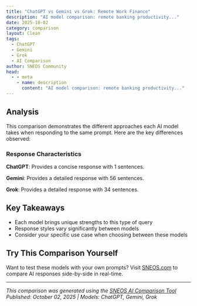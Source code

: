 ```yaml
---
title: "ChatGPT vs Gemini vs Grok: Remote Work Finance"
description: "AI model comparison: remote banking productivity..."
date: 2025-10-02
category: comparison
layout: Clean
tags:
  - ChatGPT
  - Gemini
  - Grok
  - AI Comparison
author: SNEOS Community
head:
  - - meta
    - name: description
      content: "AI model comparison: remote banking productivity..."
---
```


<ChatComparison
  title="ChatGPT vs Gemini vs Grok: Remote Work Finance"
  prompt="remote banking productivity"
  :responses='{
    "ChatGPT": "Error calling OpenAI API.",
    "Gemini": "## Remote Banking Productivity: A Comprehensive Look\n\nRemote banking, encompassing various digital channels like mobile apps, online platforms, and even virtual assistants, has dramatically reshaped the banking landscape. It offers convenience, accessibility, and personalization, but also presents challenges related to security, customer experience, and internal operational efficiency. Here\u0027s a breakdown of the key aspects of remote banking productivity:\n\n**I. Customer Productivity \u0026 Benefits:**\n\n* **Increased Convenience \u0026 Accessibility:** Customers can manage their accounts, pay bills, transfer funds, and perform other banking tasks from anywhere, anytime, without being restricted by branch hours or location. This saves time and effort, leading to increased customer productivity in their personal and professional lives.\n* **Faster Transaction Processing:** Online transactions are typically processed much faster than traditional methods, leading to quicker payments and improved cash flow for customers.\n* **Enhanced Self-Service Capabilities:** Remote banking platforms empower customers to resolve many issues independently through FAQs, chatbots, and self-service portals, reducing reliance on customer service representatives.\n* **Improved Financial Management:**  Remote banking often provides tools for budgeting, tracking expenses, and setting financial goals, helping customers become more proactive and informed about their finances.\n* **Personalized Experiences:** Banks can leverage data from remote banking interactions to offer personalized financial advice, product recommendations, and tailored services, ultimately leading to better financial outcomes for customers.\n\n**II. Bank Productivity \u0026 Efficiency:**\n\n* **Reduced Operational Costs:** Remote banking reduces the need for physical branches, staffing, and paper-based processes, leading to significant cost savings.\n* **Improved Staff Efficiency:** By automating routine tasks and reducing foot traffic in branches, remote banking frees up staff to focus on more complex and value-added activities, such as financial advising and relationship management.\n* **Increased Customer Acquisition \u0026 Retention:**  Offering convenient and efficient remote banking options can attract new customers and improve customer satisfaction, leading to higher retention rates.\n* **Data-Driven Insights \u0026 Decision Making:** Remote banking generates valuable data that can be analyzed to understand customer behavior, identify trends, and improve products and services.\n* **Enhanced Scalability:** Remote banking platforms can easily scale to accommodate growing customer bases and increasing transaction volumes without requiring significant infrastructure investments.\n* **Faster Product Development \u0026 Innovation:**  Agile development methodologies and rapid prototyping are often used to develop and deploy new remote banking features and services, enabling banks to quickly respond to changing customer needs.\n* **Improved Regulatory Compliance:** Remote banking platforms can be designed to automate compliance processes, reduce the risk of errors, and improve reporting capabilities.\n\n**III. Factors Affecting Remote Banking Productivity:**\n\n* **User Experience (UX) \u0026 User Interface (UI):** A clunky or confusing interface can deter customers from using remote banking services, hindering productivity.  Intuitive design and seamless navigation are crucial.\n* **Security \u0026 Fraud Prevention:** Customers need to feel confident that their data and transactions are secure. Strong security measures, including multi-factor authentication and fraud detection systems, are essential.\n* **Reliability \u0026 Availability:** Downtime or technical glitches can disrupt customer access to remote banking services and damage trust. Banks need to ensure that their systems are reliable and available 24/7.\n* **Mobile Optimization:**  With the increasing use of smartphones, it\u0027s crucial to have a mobile-optimized platform that provides a seamless experience across devices.\n* **Customer Support:**  Providing adequate customer support through online chat, email, or phone is essential to address customer queries and resolve issues promptly.\n* **Digital Literacy:**  Some customers may lack the digital literacy skills needed to use remote banking services effectively. Banks need to provide training and support to help these customers overcome the digital divide.\n* **Integration with Legacy Systems:** Integrating remote banking platforms with existing legacy systems can be challenging. Banks need to invest in modernizing their IT infrastructure to ensure seamless integration.\n* **Regulatory Compliance:** Banks need to comply with various regulations related to data privacy, security, and fraud prevention.\n* **Data Analytics \u0026 Insights:** Utilizing data analytics effectively to understand customer behavior and improve remote banking services is crucial for maximizing productivity.\n\n**IV. Key Performance Indicators (KPIs) for Remote Banking Productivity:**\n\n* **Customer Adoption Rate:** Percentage of customers actively using remote banking services.\n* **Customer Satisfaction (CSAT) Score:**  Measures customer satisfaction with the remote banking experience.\n* **Net Promoter Score (NPS):** Measures customer loyalty and willingness to recommend the bank\u0027s remote banking services.\n* **Transaction Volume:** Number of transactions processed through remote banking channels.\n* **Cost Per Transaction:** Cost of processing a transaction through remote banking compared to traditional channels.\n* **Customer Service Resolution Time:** Time taken to resolve customer queries through remote channels.\n* **Fraud Rate:**  Percentage of fraudulent transactions occurring through remote banking channels.\n* **System Uptime:** Percentage of time that the remote banking platform is available.\n* **App Store Ratings \u0026 Reviews:** Reflects customer perception of the mobile banking app.\n* **Digital Sales Conversion Rate:** Percentage of customers who complete a purchase or open an account through remote banking channels.\n\n**V. Strategies to Enhance Remote Banking Productivity:**\n\n* **Invest in UX/UI Design:**  Create an intuitive and user-friendly interface that makes it easy for customers to navigate and perform tasks.\n* **Strengthen Security Measures:** Implement robust security measures to protect customer data and prevent fraud.\n* **Optimize for Mobile:**  Ensure that the remote banking platform is optimized for mobile devices and offers a seamless experience across all platforms.\n* **Personalize the Customer Experience:** Leverage data to offer personalized recommendations, advice, and services.\n* **Improve Customer Support:** Provide prompt and helpful customer support through various channels.\n* **Educate Customers:** Offer training and resources to help customers improve their digital literacy skills.\n* **Integrate with Legacy Systems:**  Modernize the IT infrastructure to ensure seamless integration between remote banking platforms and legacy systems.\n* **Leverage Data Analytics:**  Use data analytics to understand customer behavior and identify opportunities to improve remote banking services.\n* **Embrace Emerging Technologies:** Explore the use of emerging technologies such as AI, chatbots, and biometrics to enhance the customer experience and improve efficiency.\n* **Regularly Monitor and Improve:** Continuously monitor key performance indicators (KPIs) and make adjustments to improve the remote banking experience and maximize productivity.\n\n**In conclusion, remote banking offers significant opportunities to improve both customer and bank productivity.  By focusing on user experience, security, reliability, and data-driven decision-making, banks can unlock the full potential of remote banking and drive significant benefits for their customers and themselves.**\n",
    "Grok": "Remote banking productivity refers to the efficiency and effectiveness of banking operations and employees working in a remote or digital environment. With the rise of digital transformation and the shift to remote work, banks and financial institutions have increasingly adopted remote banking models to serve customers and maintain operational efficiency. Productivity in this context can be measured by the ability to deliver services, manage workflows, and meet customer needs without the constraints of physical branch locations.\n\nHere are some key aspects and strategies related to remote banking productivity:\n\n### 1. **Technology and Digital Tools**\n   - **Online and Mobile Banking Platforms**: Ensuring robust and user-friendly digital platforms for customers to perform transactions, check balances, apply for loans, and access customer support.\n   - **Collaboration Tools**: Using tools like Microsoft Teams, Slack, or Zoom to enable seamless communication and collaboration among remote banking staff.\n   - **Automation**: Implementing robotic process automation (RPA) for repetitive tasks like data entry, fraud detection, and customer onboarding to free up employees for more complex tasks.\n   - **Cloud-Based Systems**: Leveraging cloud technology for secure access to data and applications from any location, enhancing flexibility for remote workers.\n\n### 2. **Employee Productivity**\n   - **Training and Upskilling**: Providing training on digital tools, cybersecurity, and customer service to ensure remote employees are equipped to handle their roles effectively.\n   - **Performance Metrics**: Establishing clear KPIs (Key Performance Indicators) such as call resolution time, customer satisfaction scores, and transaction processing times to monitor productivity.\n   - **Work-Life Balance**: Supporting employees with flexible schedules, mental health resources, and ergonomic setups to prevent burnout and maintain productivity.\n\n### 3. **Customer Experience**\n   - **24/7 Support**: Offering round-the-clock customer service through chatbots, virtual assistants, and remote call centers to address customer needs efficiently.\n   - **Personalization**: Using data analytics to provide tailored financial advice and product recommendations, improving customer satisfaction and engagement.\n   - **Seamless Transactions**: Streamlining processes like remote account opening, e-signatures, and digital loan approvals to enhance customer convenience.\n\n### 4. ** Cybersecurity and Compliance**\n   - **Secure Remote Access**: Implementing VPNs, multi-factor authentication (MFA), and endpoint security to protect sensitive data accessed by remote employees.\n   - **Regulatory Adherence**: Ensuring compliance with financial regulations (e.g., GDPR, KYC, AML) while operating remotely to avoid penalties and maintain trust.\n\n### 5. **Challenges to Remote Banking Productivity**\n   - **Technology Gaps**: Lack of access to high-speed internet or updated hardware can hinder productivity for employees and customers.\n   - **Communication Barriers**: Remote work can sometimes lead to miscommunication or delays in decision-making without proper tools and protocols.\n   - **Customer Trust**: Some customers may be hesitant to adopt digital banking due to security concerns or unfamiliarity with technology.\n   - **Employee Isolation**: Remote work can lead to feelings of disconnection, potentially impacting morale and productivity.\n\n### 6. **Strategies to Improve Remote Banking Productivity**\n   - **Invest in Technology**: Continuously upgrade digital infrastructure to support remote operations and customer interactions.\n   - **Focus on Employee Engagement**: Foster a sense of community through virtual team-building activities and regular check-ins.\n   - **Customer Education**: Provide tutorials, webinars, and guides to help customers transition to digital banking platforms.\n   - **Data Analytics**: Use insights from customer and employee data to identify inefficiencies and areas for improvement in remote workflows.\n   - **Hybrid Models**: Combine remote and in-branch services to cater to diverse customer preferences while maintaining operational efficiency.\n\nBy addressing these areas, banks can enhance remote banking productivity, ensuring that both employees and customers benefit from a seamless, secure, and efficient banking experience. If you\u0027re looking for specific tools, case studies, or metrics related to remote banking productivity, feel free to ask!"
  }'
  published-date="14:24"
/>

## Analysis

This comparison demonstrates the different approaches each AI model takes when responding to the same prompt. Here are the key differences observed:

### Response Characteristics

**ChatGPT**: Provides a concise response with 1 sentences. 

**Gemini**: Provides a detailed response with 56 sentences. 

**Grok**: Provides a detailed response with 34 sentences. 

## Key Takeaways

- Each model brings unique strengths to this type of query
- Response styles vary significantly between models
- Consider your specific use case when choosing between these models

## Try This Comparison Yourself

Want to test these models with your own prompts? Visit [SNEOS.com](https://sneos.com) to compare AI responses side-by-side in real-time.

---

*This comparison was generated using the [SNEOS AI Comparison Tool](https://sneos.com)*
*Published: October 02, 2025 | Models: ChatGPT, Gemini, Grok*

